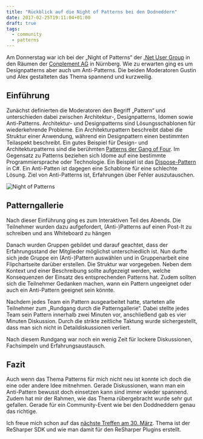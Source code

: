 ```yaml
---
title: "Rückblick auf die Night of Patterns bei den Dodneddern"
date: 2017-02-25T19:11:04+01:00
draft: true
tags:
  - community
  - patterns
---
```


Am Donnerstag war ich bei der „Night of Patterns“ der [.Net User Group](https://www.dodnedder.de/) in den Räumen der [Conplement AG](https://www.conplement.de) in Nürnberg. Wie zu erwarten ging es um Designpatterns aber auch um Anti-Patterns. Die beiden Moderatoren Gustin und Alex gestalteten das Thema spannend und kurzweilig.

## Einführung

Zunächst definierten die Moderatoren den Begriff „Pattern“ und unterschieden dabei zwischen Architektur-, Designpatterns, Idomen sowie Anti-Patterns. Architektur- und Designpatterns sind Lösungsschablonen für wiederkehrende Probleme. Ein Architekturpattern beschreibt dabei die Struktur einer Anwendung, während ein Designpattern einen bestimmten Teilaspekt beschreibt. Ein gutes Beispiel für Design- und Architekturpatterns sind die berühmten [Patterns der Gang of Four](https://de.wikipedia.org/wiki/Entwurfsmuster_%28Buch%29). Im Gegensatz zu Patterns beziehen sich Idome auf eine bestimmte Programmiersprache oder Technologie. Ein Beispiel ist das [Dispose-Pattern](http://stackoverflow.com/a/898867) in C#. Ein Anti-Patten ist dagegen eine Schablone für eine schlechte Lösung. Ziel von Anti-Patterns ist, Erfahrungen über Fehler auszutauschen.

![Night of Patterns](/images/2017/night_of_patterns-1024x576.jpg)

## Patterngallerie

Nach dieser Einführung ging es zum Interaktiven Teil des Abends. Die Teilnehmer wurden dazu aufgefordert, (Anti-)Patterns auf einen Post-It zu schreiben und ans Whiteboard zu hängen

Danach wurden Gruppen gebildet und darauf geachtet, dass der Erfahrungsstand der Mitglieder möglichst unterschiedlich ist. Nun durfte sich jede Gruppe ein (Anti-)Pattern auswählen und in Gruppenarbeit eine Flipchartseite darüber erstellen. Die Struktur war vorgegeben. Neben dem Kontext und einer Beschreibung sollte aufgezeigt werden, welche Konsequenzen der Einsatz des entsprechenden Patterns hat. Zudem sollten sich die Teilnehmer Gedanken machen, wann ein Pattern ungeeignet oder auch ein Anti-Pattern geeignet sein könnte.

Nachdem jedes Team ein Pattern ausgearbeitet hatte, starteten alle Teilnehmer zum „Rundgang durch die Patterngallerie“. Dabei stellte jedes Team sein Pattern innerhalb zwei Minuten vor, anschließend gab es vier Minuten Diskussion. Durch die strikte zeitliche Taktung wurde sichergestellt, dass man sich nicht in Detaildiskussionen verliert.

Nach diesem Rundgang war noch ein wenig Zeit für lockere Diskussionen, Fachsimpeln und Erfahrungsaustausch.

## Fazit

Auch wenn das Thema Patterns für mich nicht neu ist konnte ich doch die eine
oder andere Idee mitnehmen. Gerade Diskussionen, wann man ein Anti-Pattern
bewusst doch einsetzen kann sind immer wieder spannend. Zudem hat mir der
Rahmen, wie das Thema rübergebracht wurde sehr gut gefallen. Gerade für ein Community-Event wie bei den Doddneddern genau das richtige.

Ich freue mich schon auf das [nächste Treffen am 30. März](https://www.dodnedder.de/termine/47-2016-07-14-20-57-45). Thema ist der ReSharper SDK und wie man damit für den ReSharper Plugins erstellt.
